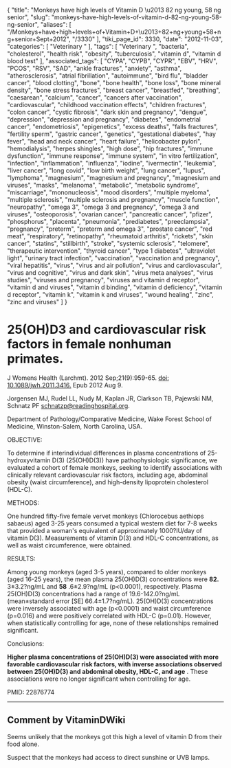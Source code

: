 {
    "title": "Monkeys have high levels of Vitamin D \u2013 82 ng young, 58 ng senior",
    "slug": "monkeys-have-high-levels-of-vitamin-d-82-ng-young-58-ng-senior",
    "aliases": [
        "/Monkeys+have+high+levels+of+Vitamin+D+\u2013+82+ng+young+58+ng+senior+Sept+2012",
        "/3330"
    ],
    "tiki_page_id": 3330,
    "date": "2012-11-03",
    "categories": [
        "Veterinary "
    ],
    "tags": [
        "Veterinary ",
        "bacteria",
        "cholesterol",
        "health risk",
        "obesity",
        "tuberculosis",
        "vitamin d",
        "vitamin d blood test"
    ],
    "associated_tags": [
        "CYPA",
        "CYPB",
        "CYPR",
        "EBV",
        "HRV",
        "PCOS",
        "RSV",
        "SAD",
        "ankle fractures",
        "anxiety",
        "asthma",
        "atherosclerosis",
        "atrial fibrillation",
        "autoimmune",
        "bird flu",
        "bladder cancer",
        "blood clotting",
        "bone",
        "bone health",
        "bone loss",
        "bone mineral density",
        "bone stress fractures",
        "breast cancer",
        "breastfed",
        "breathing",
        "caesarean",
        "calcium",
        "cancer",
        "cancers after vaccination",
        "cardiovascular",
        "childhood vaccination effects",
        "children fractures",
        "colon cancer",
        "cystic fibrosis",
        "dark skin and pregnancy",
        "dengue",
        "depression",
        "depression and pregnancy",
        "diabetes",
        "endometrial cancer",
        "endometriosis",
        "epigenetics",
        "excess deaths",
        "falls fractures",
        "fertility sperm",
        "gastric cancer",
        "genetics",
        "gestational diabetes",
        "hay fever",
        "head and neck cancer",
        "heart failure",
        "helicobacter pylori",
        "hemodialysis",
        "herpes shingles",
        "high dose",
        "hip fractures",
        "immune dysfunction",
        "immune response",
        "immune system",
        "in vitro fertilization",
        "infection",
        "inflammation",
        "influenza",
        "iodine",
        "ivermectin",
        "leukemia",
        "liver cancer",
        "long covid",
        "low birth weight",
        "lung cancer",
        "lupus",
        "lymphoma",
        "magnesium",
        "magnesium and pregnancy",
        "magnesium and viruses",
        "masks",
        "melanoma",
        "metabolic",
        "metabolic syndrome",
        "miscarriage",
        "mononucleosis",
        "mood disorders",
        "multiple myeloma",
        "multiple sclerosis",
        "multiple sclerosis and pregnancy",
        "muscle function",
        "neuropathy",
        "omega 3",
        "omega 3 and pregnancy",
        "omega 3 and viruses",
        "osteoporosis",
        "ovarian cancer",
        "pancreatic cancer",
        "pfizer",
        "phosphorus",
        "placenta",
        "pneumonia",
        "prediabetes",
        "preeclampsia",
        "pregnancy",
        "preterm",
        "preterm and omega 3",
        "prostate cancer",
        "red meat",
        "respiratory",
        "retinopathy",
        "rheumatoid arthritis",
        "rickets",
        "skin cancer",
        "statins",
        "stillbirth",
        "stroke",
        "systemic sclerosis",
        "telomere",
        "therapeutic intervention",
        "thyroid cancer",
        "type 1 diabetes",
        "ultraviolet light",
        "urinary tract infection",
        "vaccination",
        "vaccination and pregnancy",
        "viral hepatitis",
        "virus",
        "virus and air pollution",
        "virus and cardiovascular",
        "virus and cognitive",
        "virus and dark skin",
        "virus meta analyses",
        "virus studies",
        "viruses and pregnancy",
        "viruses and vitamin d receptor",
        "vitamin d and viruses",
        "vitamin d binding",
        "vitamin d deficiency",
        "vitamin d receptor",
        "vitamin k",
        "vitamin k and viruses",
        "wound healing",
        "zinc",
        "zinc and viruses"
    ]
}


# 25(OH)D3 and cardiovascular risk factors in female nonhuman primates.

J Womens Health (Larchmt). 2012 Sep;21(9):959-65. [doi: 10.1089/jwh.2011.3416.](https://doi.org/10.1089/jwh.2011.3416.) Epub 2012 Aug 9.

Jorgensen MJ, Rudel LL, Nudy M, Kaplan JR, Clarkson TB, Pajewski NM, Schnatz PF schnatzp@readinghospital.org.

Department of Pathology/Comparative Medicine, Wake Forest School of Medicine, Winston-Salem, North Carolina, USA.

OBJECTIVE:

To determine if interindividual differences in plasma concentrations of 25-hydroxyvitamin D(3) (25(OH)D(3)) have pathophysiologic significance, we evaluated a cohort of female monkeys, seeking to identify associations with clinically relevant cardiovascular risk factors, including age, abdominal obesity (waist circumference), and high-density lipoprotein cholesterol (HDL-C).

METHODS:

One hundred fifty-five female vervet monkeys (Chlorocebus aethiops sabaeus) aged 3-25 years consumed a typical western diet for 7-8 weeks that provided a woman's equivalent of approximately 1000?IU/day of vitamin D(3). Measurements of vitamin D(3) and HDL-C concentrations, as well as waist circumference, were obtained.

RESULTS:

Among young monkeys (aged 3-5 years), compared to older monkeys (aged 16-25 years), the mean plasma 25(OH)D(3) concentrations were  **82.** 3±3.2?ng/mL and  **58** .6±2.9?ng/mL (p<0.0001), respectively. Plasma 25(OH)D(3) concentrations had a range of 19.6-142.0?ng/mL (mean±standard error <span>[SE]</span> 66.4±1.7?ng/mL). 25(OH)D(3) concentrations were inversely associated with age (p<0.0001) and waist circumference (p=0.016) and were positively correlated with HDL-C (p=0.01). However, when statistically controlling for age, none of these relationships remained significant. 

Conclusions: 

 **Higher plasma concentrations of 25(OH)D(3) were associated with more favorable cardiovascular risk factors, with inverse associations observed between 25(OH)D(3) and abdominal obesity, HDL-C, and age** . These associations were no longer significant when controlling for age.

PMID: 22876774

- - - - - - - - - - - - 

## Comment by VitaminDWiki

Seems unlikely that the monkeys got this high a level of vitamin D from their food alone.

Suspect that the monkeys had access to direct sunshine or UVB lamps.